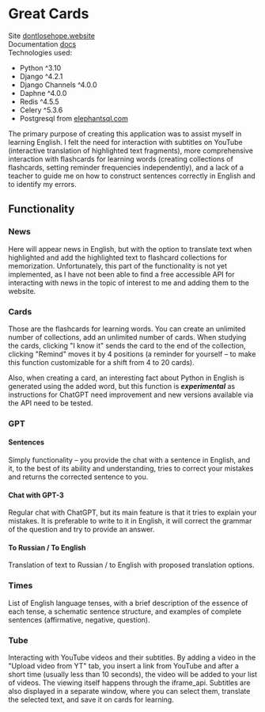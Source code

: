 # Great Cards

Site [dontlosehope.website](dontlosehope.website)\
Documentation [docs](https://grenui92.github.io/great_cards/)\
Technologies used:
- Python ^3.10
- Django ^4.2.1
- Django Channels ^4.0.0
- Daphne ^4.0.0
- Redis ^4.5.5
- Celery ^5.3.6
- Postgresql from [elephantsql.com](elephantsql.com)

The primary purpose of creating this application was to assist myself in learning English. I felt the need for interaction with subtitles on YouTube (interactive translation of highlighted text fragments), more comprehensive interaction with flashcards for learning words (creating collections of flashcards, setting reminder frequencies independently), and a lack of a teacher to guide me on how to construct sentences correctly in English and to identify my errors. 

## Functionality

### News

Here will appear news in English, but with the option to translate text when highlighted and add the highlighted text to flashcard collections for memorization.
Unfortunately, this part of the functionality is not yet implemented, as I have not been able to find a free accessible API for interacting with news in the topic of interest to me and adding them to the website.

### Cards

Those are the flashcards for learning words. You can create an unlimited number of collections, add an unlimited number of cards. When studying the cards, clicking "I know it" sends the card to the end of the collection, clicking "Remind" moves it by 4 positions (a reminder for yourself – to make this function customizable for a shift from 4 to 20 cards).

Also, when creating a card, an interesting fact about Python in English is generated using the added word, but this function is ***experimental*** as instructions for ChatGPT need improvement and new versions available via the API need to be tested.

### GPT

#### Sentences
Simply functionality – you provide the chat with a sentence in English, and it, to the best of its ability and understanding, tries to correct your mistakes and returns the corrected sentence to you.
#### Chat with GPT-3
Regular chat with ChatGPT, but its main feature is that it tries to explain your mistakes. It is preferable to write to it in English, it will correct the grammar of the question and try to provide an answer.
#### To Russian / To English
Translation of text to Russian / to English with proposed translation options.

### Times

List of English language tenses, with a brief description of the essence of each tense, a schematic sentence structure, and examples of complete sentences (affirmative, negative, question).

### Tube

Interacting with YouTube videos and their subtitles. By adding a video in the "Upload video from YT" tab, you insert a link from YouTube and after a short time (usually less than 10 seconds), the video will be added to your list of videos. The viewing itself happens through the iframe_api. Subtitles are also displayed in a separate window, where you can select them, translate the selected text, and save it on cards for learning.
